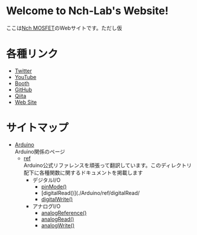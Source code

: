 # Welcome to Nch-Lab's Website!

ここは[Nch MOSFET](https://twitter.com/Nch_MOSFET)のWebサイトです。ただし仮

# 各種リンク

- [Twitter](https://twitter.com/Nch_MOSFET)
- [YouTube](https://www.youtube.com/channel/UCHh3sU1-ILivTzyj8Z14X7w)
- [Booth](https://nch-mosfet.booth.pm/)
- [GitHub](https://github.com/Nch-MOSFET)
- [Qiita](https://qiita.com/Nch_MOSFET)
- [Web Site](http://pages.nchlab.net)

# サイトマップ

- [Arduino](./Arduino)  
Arduino関係のページ
  - [ref](./Arduino/ref)  
  Arduino公式リファレンスを頑張って翻訳しています。このディレクトリ配下に各種関数に関するドキュメントを掲載します
    - デジタルI/O
      - [pinMode()](./Arduino/ref/pinMode/)
      - [digitalRead()](./Arduino/ref/digitalRead/
      - [digitalWrite()](./Arduino/ref/digitalWrite/)
    - アナログI/O
      - [analogReference()](./Arduino/ref/analogReference/)
      - [analogRead()](./Arduino/ref/analogRead/)
      - [analogWrite()](./Arduino/ref/analogWrite/)
    
